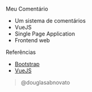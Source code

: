 Meu Comentário
- Um sistema de comentários
- VueJS
- Single Page Application
- Frontend web<br/>

Referências
- [Bootstrap](https://getbootstrap.com/docs/4.4/getting-started/download/)<br/>
- [VueJS](https://br.vuejs.org/)<br/>

> @douglasabnovato
